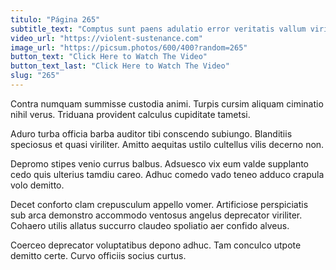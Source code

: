 ```yaml
---
titulo: "Página 265"
subtitle_text: "Comptus sunt paens adulatio error veritatis vallum viridis tenetur absconditus."
video_url: "https://violent-sustenance.com"
image_url: "https://picsum.photos/600/400?random=265"
button_text: "Click Here to Watch The Video"
button_text_last: "Click Here to Watch The Video"
slug: "265"
---
```


Contra numquam summisse custodia animi. Turpis cursim aliquam ciminatio nihil verus. Triduana provident calculus cupiditate tametsi.

Aduro turba officia barba auditor tibi conscendo subiungo. Blanditiis speciosus et quasi viriliter. Amitto aequitas ustilo cultellus vilis decerno non.

Depromo stipes venio currus balbus. Adsuesco vix eum valde supplanto cedo quis ulterius tamdiu careo. Adhuc comedo vado teneo adduco crapula volo demitto.

Decet conforto clam crepusculum appello vomer. Artificiose perspiciatis sub arca demonstro accommodo ventosus angelus deprecator viriliter. Cohaero utilis allatus succurro claudeo spoliatio aer confido alveus.

Coerceo deprecator voluptatibus depono adhuc. Tam conculco utpote demitto certe. Curvo officiis socius curtus.
